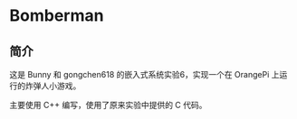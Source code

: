 # Bomberman
## 简介
这是 Bunny 和 gongchen618 的嵌入式系统实验6，实现一个在 OrangePi 上运行的炸弹人小游戏。

主要使用 C++ 编写，使用了原来实验中提供的 C 代码。